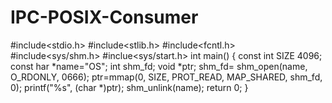 # IPC-POSIX-Consumer
#include<stdio.h>
#include<stlib.h>
#include<fcntl.h>
#include<sys/shm.h>
#inclue<sys/start.h>
int main()
{
const int SIZE 4096;
const har *name="OS";
int shm_fd;
void *ptr;
shm_fd= shm_open(name, O_RDONLY, 0666);
ptr=mmap(0, SIZE, PROT_READ, MAP_SHARED, shm_fd, 0);
printf("%s", (char *)ptr);
shm_unlink(name);
return 0;
}

